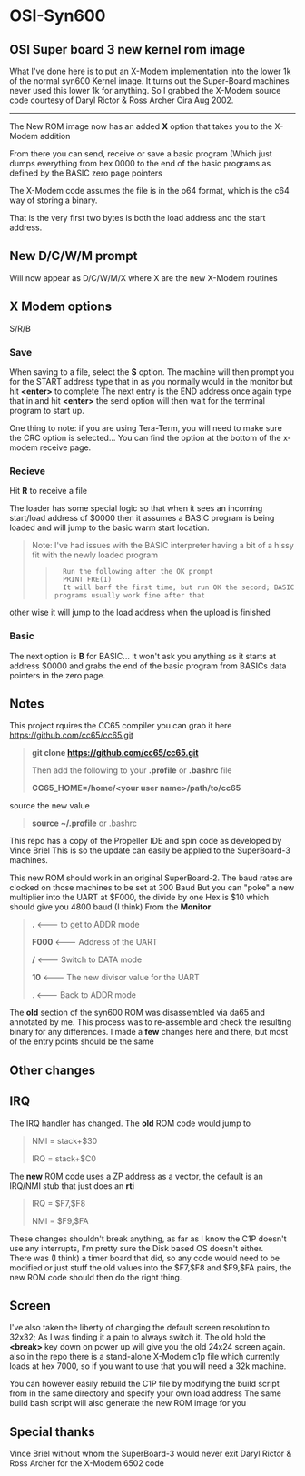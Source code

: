 # OSI-Syn600

## OSI Super board 3 new kernel rom image

What I've done here is to put an X-Modem implementation into the lower 1k of the normal syn600 Kernel image.
It turns out the Super-Board machines never used this lower 1k for anything.
So I grabbed the X-Modem source code courtesy of Daryl Rictor & Ross Archer Cira Aug 2002.

---

The New ROM image now has an added **X** option that takes you to the X-Modem addition

From there you can send, receive or save a basic program (Which just dumps everything from hex 0000 to the end of the basic programs as 
defined by the BASIC zero page pointers

The X-Modem code assumes the file is in the o64 format, which is the c64 way of storing a binary.

That is the very first two bytes is both the load address and the start address.

## New D/C/W/M prompt

Will now appear as D/C/W/M/X where X are the new X-Modem routines 

## X  Modem options

S/R/B

### Save

When saving to a file, select the **S** option. The machine will then prompt you for the START address
type that in as you normally would in the monitor but hit **\<enter\>** to complete
The next entry is the END address once again type that in and hit **\<enter\>**
the send option will then wait for the terminal program to start up.

One thing to note: if you are using Tera-Term, you will need to make sure the CRC option is selected... 
You can find the option at the bottom of the x-modem receive page.

### Recieve

Hit **R** to receive a file 

The loader has some special logic so that when it sees an incoming start/load address of $0000 then it assumes a 
BASIC program is being loaded and will jump to the basic warm start location.

> Note:  I've had issues with the BASIC interpreter having a bit of a hissy fit with the newly loaded program
> 
> >       Run the following after the OK prompt  
> >       PRINT FRE(1)
> >       It will barf the first time, but run OK the second; BASIC programs usually work fine after that

other wise it will jump to the load address when the upload is finished

### Basic

The next option is **B** for BASIC... It won't ask you anything as it starts at address $0000 and grabs 
the end of the basic program from BASICs data pointers in the zero page.

## Notes

This project rquires the CC65 compiler you can grab it here https://github.com/cc65/cc65.git

> **git clone https://github.com/cc65/cc65.git** </br>
>
> Then add the following to your **.profile** or **.bashrc** file </br>
>
> **CC65_HOME=/home/\<your user name\>/path/to/cc65** </br>

source the new value </br>
> **source ~/.profile**  or .bashrc </br>

This repo has a copy of the Propeller IDE and spin code as developed by Vince Briel
This is so the update can easily be applied to the SuperBoard-3 machines. 

This new ROM should work in an original SuperBoard-2. The baud rates are clocked on those machines to be set at 300 Baud
But you can "poke" a new multiplier into the UART at \$F000, the divide by one Hex is \$10 which should give you 4800 baud (I think)
From the **Monitor**

> **.**               <--- to get to ADDR mode </br>
>
> **F000**        <--- Address of the UART </br>
>
> **/**               <--- Switch to DATA mode </br>
>
> **10**            <--- The new divisor value for the UART </br>
>
> .               <--- Back to ADDR mode </br>

The **old** section of the syn600 ROM was disassembled via da65 and annotated by me.
This process was to re-assemble and check the resulting binary for any differences.
I made a **few** changes here and there, but most of the entry points should be the same



## Other changes

## IRQ

The IRQ handler has changed. The **old** ROM code would jump to 

> NMI = stack+\$30</br>
> 
> IRQ = stack+\$C0</br>

The **new** ROM code uses a ZP address as a vector, the default is an IRQ/NMI stub that just does an **rti**

> IRQ = \$F7,\$F8</br>
> 
> NMI = \$F9,\$FA</br>

These changes shouldn't break anything, as far as I know the C1P doesn't use any interrupts, I'm pretty sure the Disk based OS doesn't either.  
There was (I think) a timer board that did, so any code would need to be modified or just stuff the old values into 
the \$F7,\$F8 and \$F9,\$FA pairs, the new ROM code should then do the right thing.

## Screen

I've also taken the liberty of changing the default screen resolution to 32x32; As I was finding it a pain to always switch it. 
The old hold the **\<break\>** key down on power up will give you the old 24x24 screen again. 
also in the repo there is a stand-alone X-Modem c1p file which currently loads at hex 7000, so if you want to use that you will 
need a 32k machine.

You can however easily rebuild the C1P file by modifying the build script from in the same directory and specify your own load address
The same build bash script will also generate the new ROM image for you

## Special thanks

Vince Briel without whom the SuperBoard-3 would never exit
Daryl Rictor & Ross Archer for the X-Modem 6502 code
